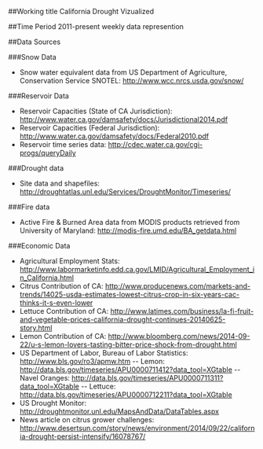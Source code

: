 ##Working title
California Drought Vizualized

##Time Period
2011-present
weekly data represention

##Data Sources

###Snow Data
 - Snow water equivalent data from US Department of Agriculture, Conservation Service SNOTEL: http://www.wcc.nrcs.usda.gov/snow/

###Reservoir Data
 - Reservoir Capacities (State of CA Jurisdiction): http://www.water.ca.gov/damsafety/docs/Jurisdictional2014.pdf
 - Reservoir Capacities (Federal Jurisdiction): http://www.water.ca.gov/damsafety/docs/Federal2010.pdf
 - Reservoir time series data: http://cdec.water.ca.gov/cgi-progs/queryDaily

###Drought data
 - Site data and shapefiles: http://droughtatlas.unl.edu/Services/DroughtMonitor/Timeseries/

###Fire data
 - Active Fire & Burned Area data from MODIS products retrieved from University of Maryland: http://modis-fire.umd.edu/BA_getdata.html


###Economic Data
 - Agricultural Employment Stats: http://www.labormarketinfo.edd.ca.gov/LMID/Agricultural_Employment_in_California.html
 - Citrus Contribution of CA: http://www.producenews.com/markets-and-trends/14025-usda-estimates-lowest-citrus-crop-in-six-years-cac-thinks-it-s-even-lower
 - Lettuce Contribution of CA: http://www.latimes.com/business/la-fi-fruit-and-vegetable-prices-california-drought-continues-20140625-story.html
 - Lemon Contribution of CA: http://www.bloomberg.com/news/2014-09-22/u-s-lemon-lovers-tasting-bitter-price-shock-from-drought.html
 - US Department of Labor, Bureau of Labor Statistics: http://www.bls.gov/ro3/apmw.htm
 -- Lemon: http://data.bls.gov/timeseries/APU0000711412?data_tool=XGtable
 -- Navel Oranges: http://data.bls.gov/timeseries/APU0000711311?data_tool=XGtable
 -- Lettuce: http://data.bls.gov/timeseries/APU0000712211?data_tool=XGtable
 - US Drought Monitor: http://droughtmonitor.unl.edu/MapsAndData/DataTables.aspx
 - News article on citrus grower challenges: http://www.desertsun.com/story/news/environment/2014/09/22/california-drought-persist-intensify/16078767/
